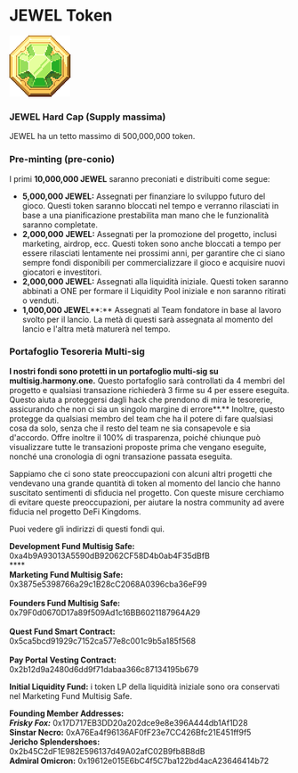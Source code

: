 # JEWEL Token

![JEWEL](<../../.gitbook/assets/image (5) (1).png>)

### JEWEL Hard Cap (Supply massima)

JEWEL ha un tetto massimo di 500,000,000 token.

### Pre-minting (pre-conio)

I primi **10,000,000 JEWEL** saranno preconiati e distribuiti come segue:

* **5,000,000 JEWEL:** Assegnati per finanziare lo sviluppo futuro del gioco. Questi token saranno bloccati nel tempo e verranno rilasciati in base a una pianificazione prestabilita man mano che le funzionalità saranno completate.
* **2,000,000** **JEWEL:** Assegnati per la promozione del progetto, inclusi marketing, airdrop, ecc. Questi token sono anche bloccati a tempo per essere rilasciati lentamente nei prossimi anni, per garantire che ci siano sempre fondi disponibili per commercializzare il gioco e acquisire nuovi giocatori e investitori.
* **2,000,000 JEWEL:** Assegnati alla liquidità iniziale. Questi token saranno abbinati a ONE per formare il Liquidity Pool iniziale e non saranno ritirati o venduti.
* **1,000,000 JEWE**L\*\*:\*\* Assegnati al Team fondatore in base al lavoro svolto per il lancio. La metà di questi sarà assegnata al momento del lancio e l'altra metà maturerà nel tempo.

### Portafoglio Tesoreria Multi-sig

**I nostri fondi sono protetti in un portafoglio multi-sig su multisig.harmony.one.** Questo portafoglio sarà controllati da 4 membri del progetto e qualsiasi transazione richiederà 3 firme su 4 per essere eseguita. Questo aiuta a proteggersi dagli hack che prendono di mira le tesorerie, assicurando che non ci sia un singolo margine di errore\*\*.\*\* Inoltre, questo protegge da qualsiasi membro del team che ha il potere di fare qualsiasi cosa da solo, senza che il resto del team ne sia consapevole e sia d'accordo. Offre inoltre il 100% di trasparenza, poiché chiunque può visualizzare tutte le transazioni proposte prima che vengano eseguite, nonché una cronologia di ogni transazione passata eseguita.

Sappiamo che ci sono state preoccupazioni con alcuni altri progetti che vendevano una grande quantità di token al momento del lancio che hanno suscitato sentimenti di sfiducia nel progetto. Con queste misure cerchiamo di evitare queste preoccupazioni, per aiutare la nostra community ad avere fiducia nel progetto DeFi Kingdoms.

Puoi vedere gli indirizzi di questi fondi qui.

**Development Fund Multisig Safe:** 0xa4b9A93013A5590dB92062CF58D4b0ab4F35dBfB\
****\
**Marketing Fund Multisig Safe:** 0x3875e5398766a29c1B28cC2068A0396cba36eF99\
\
**Founders Fund Multisig Safe:** 0x79F0d0670D17a89f509Ad1c16BB6021187964A29\
\
**Quest Fund Smart Contract:** 0x5ca5bcd91929c7152ca577e8c001c9b5a185f568\
\
**Pay Portal Vesting Contract:** 0x2b12d9a2480d6dd9f71dabaa366c87134195b679

**Initial Liquidity Fund:** i token LP della liquidità iniziale sono ora conservati nel Marketing Fund Multisig Safe.

**Founding Member Addresses:**\
_**Frisky Fox:**_ 0x17D717EB3DD20a202dce9e8e396A444db1Af1D28\
**Sinstar Necro:** 0xA76Ea4f96136AF0fF23e7CC426Bfc21E451ff9f5\
**Jericho Splendershoes:** 0x2b45C2dF1E982E596137d49A02afC02B9fb8B8dB\
**Admiral Omicron:** 0x19612e015E6bC4f5C7ba122bd4acA23646414b72

####
